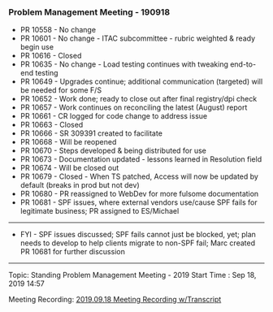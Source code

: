 ### Problem Management Meeting - 190918

* PR 10558 - No change
* PR 10601 - No change - ITAC subcommittee - rubric weighted & ready begin use
* PR 10616 - Closed
* PR 10635 - No change - Load testing continues with tweaking end-to-end testing
* PR 10649 - Upgrades continue; additional communication (targeted) will be needed for some F/S
* PR 10652 - Work done; ready to close out after final registry/dpi check
* PR 10657 - Work continues on reconciling the latest (August) report
* PR 10661 - CR logged for code change to address issue
* PR 10663 - Closed
* PR 10666 - SR 309391 created to facilitate
* PR 10668 - Will be reopened
* PR 10670 - Steps developed & being distributed for use
* PR 10673 - Documentation updated - lessons learned in Resolution field
* PR 10674 - Will be closed out
* PR 10679 - Closed - When TS patched, Access will now be updated by default (breaks in prod but not dev)
* PR 10680 - PR reassigned to WebDev for more fulsome documentation
* PR 10681 - SPF issues, where external vendors use/cause SPF fails for legitimate business; PR assigned to ES/Michael
---

* FYI - SPF issues discussed; SPF fails cannot just be blocked, yet; plan needs to develop to help clients migrate to non-SPF fail; Marc created PR 10681 for further discussion

---

Topic: Standing Problem Management Meeting - 2019
Start Time : Sep 18, 2019 14:57

Meeting Recording:
[2019.09.18 Meeting Recording w/Transcript][1]

[1]:	https://shsu.zoom.us/recording/share/DOCwMMstafkGBk33Yz2GeXx6NHSUO1juDGXoXTuwnZiwIumekTziMw